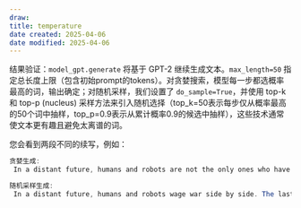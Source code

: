 ```yaml
---
draw:
title: temperature
date created: 2025-04-06
date modified: 2025-04-06
---
```


结果验证：`model_gpt.generate` 将基于 GPT-2 继续生成文本。`max_length=50` 指定总长度上限（包含初始prompt的tokens）。对贪婪搜索，模型每一步都选概率最高的词，输出确定；对随机采样，我们设置了 `do_sample=True`，并使用 top-k 和 top-p (nucleus) 采样方法来引入随机选择（top_k=50表示每步仅从概率最高的50个词中抽样，top_p=0.9表示从累计概率0.9的候选中抽样），这些技术通常使文本更有趣且避免太离谱的词。

您会看到两段不同的续写，例如：

```Java
贪婪生成:
 In a distant future, humans and robots are not the only ones who have been living in the past. The world is a place where people are not allowed to be...

随机采样生成:
 In a distant future, humans and robots wage war side by side. The last remnants of humanity dwell in bunkers beneath a scarlet sky, while autonomous machines patrol the wastelands...
```
